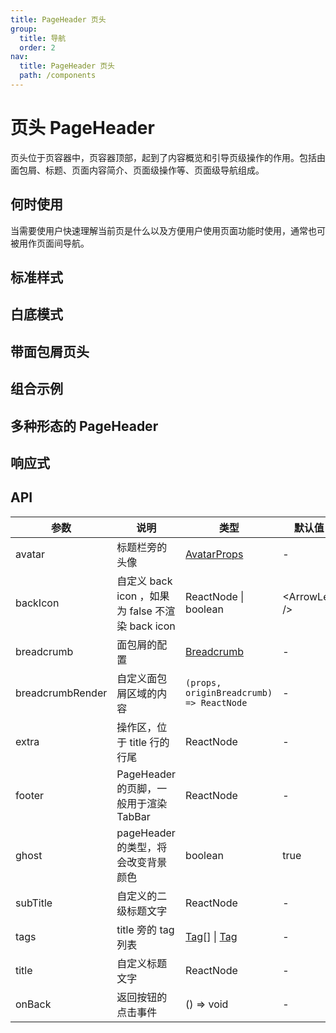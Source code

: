 ```yaml
---
title: PageHeader 页头
group:
  title: 导航
  order: 2
nav:
  title: PageHeader 页头
  path: /components
---
```


# 页头 PageHeader

页头位于页容器中，页容器顶部，起到了内容概览和引导页级操作的作用。包括由面包屑、标题、页面内容简介、页面级操作等、页面级导航组成。

## 何时使用

当需要使用户快速理解当前页是什么以及方便用户使用页面功能时使用，通常也可被用作页面间导航。

## 标准样式

<code src="./demos/basic.tsx"></code>

## 白底模式

<code src="./demos/ghost.tsx"></code>

## 带面包屑页头

<code src="./demos/breadcrumb.tsx"></code>

## 组合示例

<code src="./demos/content.tsx"></code>

## 多种形态的 PageHeader

<code src="./demos/actions.tsx"></code>

## 响应式

<code src="./demos/responsive.tsx"></code>

## API

| 参数             | 说明                                             | 类型                                                  | 默认值           | 版本   |
| ---------------- | ------------------------------------------------ | ----------------------------------------------------- | ---------------- | ------ |
| avatar           | 标题栏旁的头像                                   | [AvatarProps](/components/avatar/)                    | -                |        |
| backIcon         | 自定义 back icon ，如果为 false 不渲染 back icon | ReactNode \| boolean                                  | &lt;ArrowLeft /> |        |
| breadcrumb       | 面包屑的配置                                     | [Breadcrumb](/components/breadcrumb/)                 | -                |        |
| breadcrumbRender | 自定义面包屑区域的内容                           | `(props, originBreadcrumb) => ReactNode`              | -                | 4.11.0 |
| extra            | 操作区，位于 title 行的行尾                      | ReactNode                                             | -                |        |
| footer           | PageHeader 的页脚，一般用于渲染 TabBar           | ReactNode                                             | -                |        |
| ghost            | pageHeader 的类型，将会改变背景颜色              | boolean                                               | true             |        |
| subTitle         | 自定义的二级标题文字                             | ReactNode                                             | -                |        |
| tags             | title 旁的 tag 列表                              | [Tag](/components/tag/)\[] \| [Tag](/components/tag/) | -                |        |
| title            | 自定义标题文字                                   | ReactNode                                             | -                |        |
| onBack           | 返回按钮的点击事件                               | () => void                                            | -                |        |

</style>
